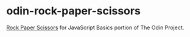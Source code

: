 # odin-rock-paper-scissors
[Rock Paper Scissors](https://www.theodinproject.com/lessons/foundations-rock-paper-scissors) for JavaScript Basics portion of The Odin Project.
